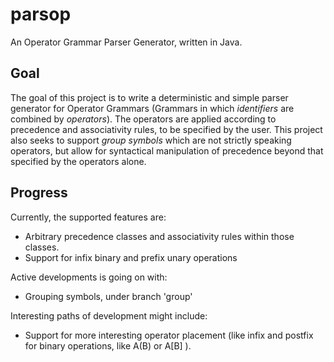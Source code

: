 # parsop
An Operator Grammar Parser Generator, written in Java.

## Goal
The goal of this project is to write a deterministic and simple parser generator
for Operator Grammars (Grammars in which *identifiers* are combined by *operators*).
The operators are applied according to precedence and associativity rules, to be
specified by the user. This project also seeks to support *group symbols* which are
not strictly speaking operators, but allow for syntactical manipulation of precedence
beyond that specified by the operators alone.

## Progress
Currently, the supported features are:
   - Arbitrary precedence classes and associativity rules within those classes.
   - Support for infix binary and prefix unary operations

Active developments is going on with:
   - Grouping symbols, under branch 'group'

Interesting paths of development might include:
   - Support for more interesting operator placement (like infix and postfix for
     binary operations, like A(B) or A[B] ).

